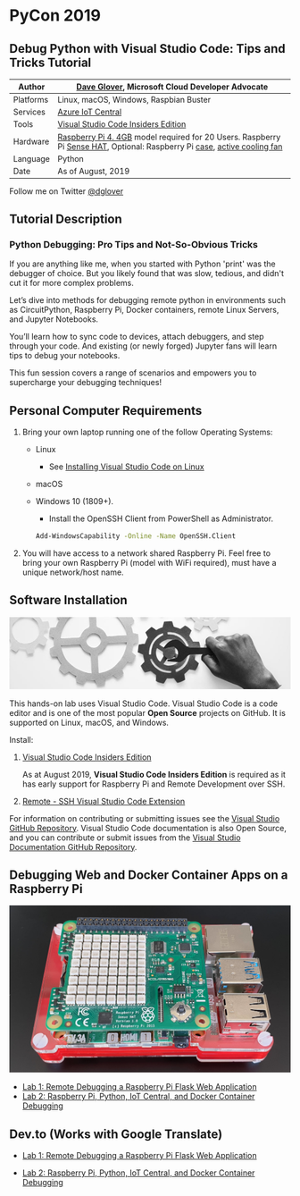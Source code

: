# PyCon 2019

## Debug Python with Visual Studio Code: Tips and Tricks Tutorial

|Author|[Dave Glover](https://developer.microsoft.com/en-us/advocates/dave-glover?WT.mc_id=pycon-blog-dglover), Microsoft Cloud Developer Advocate |
|----|---|
|Platforms | Linux, macOS, Windows, Raspbian Buster|
|Services | [Azure IoT Central](https://docs.microsoft.com/en-us/azure/iot-central/?WT.mc_id=pycon-blog-dglover) |
|Tools| [Visual Studio Code Insiders Edition](https://code.visualstudio.com/insiders?WT.mc_id=pycon-blog-dglover)|
|Hardware | [Raspberry Pi 4. 4GB](https://www.raspberrypi.org/products/raspberry-pi-4-model-b/) model required for 20 Users. Raspberry Pi [Sense HAT](https://www.raspberrypi.org/products/sense-hat/), Optional: Raspberry Pi [case](https://shop.pimoroni.com/products/pibow-coupe-4?variant=29210100138067), [active cooling fan](https://shop.pimoroni.com/products/fan-shim)
|Language| Python|
|Date|As of August, 2019|

Follow me on Twitter [@dglover](https://twitter.com/dglover)

## Tutorial Description

### Python Debugging: Pro Tips and Not-So-Obvious Tricks

If you are anything like me, when you started with Python 'print' was the debugger of choice. But you likely found that was slow, tedious, and didn't cut it for more complex problems.

Let’s dive into methods for debugging remote python in environments such as CircuitPython, Raspberry Pi, Docker containers, remote Linux Servers, and Jupyter Notebooks.

You’ll learn how to sync code to devices, attach debuggers, and step through your code. And existing (or newly forged) Jupyter fans will learn tips to debug your notebooks.

This fun session covers a range of scenarios and empowers you to supercharge your debugging techniques!

## Personal Computer Requirements

1. Bring your own laptop running one of the follow Operating Systems:

    - Linux
        - See [Installing Visual Studio Code on Linux](https://code.visualstudio.com/docs/setup/linux)
    - macOS
    - Windows 10 (1809+).
        - Install the OpenSSH Client from PowerShell as Administrator.

        ```bash
        Add-WindowsCapability -Online -Name OpenSSH.Client
        ```

2. You will have access to a network shared Raspberry Pi. Feel free to bring your own Raspberry Pi (model with WiFi required), must have a unique network/host name.

## Software Installation

![set up requirements](https://raw.githubusercontent.com/gloveboxes/PyCon-Hands-on-Lab/master/Lab1-ssh-debug/resources/setup.jpg)

This hands-on lab uses Visual Studio Code. Visual Studio Code is a code editor and is one of the most popular **Open Source** projects on GitHub. It is supported on Linux, macOS, and Windows.

Install:

1. [Visual Studio Code Insiders Edition](https://code.visualstudio.com/insiders/?WT.mc_id=pycon-blog-dglover)

    As at August 2019, **Visual Studio Code Insiders Edition** is required as it has early support for Raspberry Pi and Remote Development over SSH.

2. [Remote - SSH Visual Studio Code Extension](https://marketplace.visualstudio.com/items?itemName=ms-vscode-remote.remote-ssh&WT.mc_id=pycon-blog-dglover)

For information on contributing or submitting issues see the [Visual Studio GitHub Repository](https://github.com/microsoft/vscode). Visual Studio Code documentation is also Open Source, and you can contribute or submit issues from the [Visual Studio Documentation GitHub Repository](https://github.com/microsoft/vscode-docs).

## Debugging Web and Docker Container Apps on a Raspberry Pi

![](resources/rpi4-pi-sense-hat.jpg)

- [Lab 1: Remote Debugging a Raspberry Pi Flask Web Application](https://github.com/gloveboxes/PyCon-Hands-on-Lab/blob/master/Lab1-ssh-debug/README.md)
- [Lab 2: Raspberry Pi, Python, IoT Central, and Docker Container Debugging](https://github.com/gloveboxes/PyCon-Hands-on-Lab/blob/master/Lab2-docker-debug/README.md)


## Dev.to (Works with Google Translate)

- [Lab 1: Remote Debugging a Raspberry Pi Flask Web Application](https://dev.to/gloveboxes/debugging-a-raspberry-pi-internet-of-things-flask-application-en1-temp-slug-2610090?preview=71545ff5fe2f74d74aecf47c9655bc611c564aaa5826036c05e63beff19b5cb04ef913eba8b2573e55f3ab117c4013e594cb2b29c942cd4747d9d501)

- [Lab 2: Raspberry Pi, Python, IoT Central, and Docker Container Debugging](https://dev.to/azure/lab-2-raspberry-pi-python-iot-central-and-docker-container-debugging-5md-temp-slug-4277130?preview=bf9df4eb718d80f9bb17aad7c3f1a9e46782cec285f67906126bb1a8c067b784cc5caa5cb6bd4fff870732055e0aabd962893171f713f5c96cba178c)